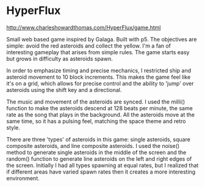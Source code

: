# HyperFlux 

http://www.charleshowardthomas.com/HyperFlux/game.html

Small web based game inspired by Galaga. Built with p5. The objectives are simple: avoid the red asteroids and collect the yellow. 
I'm a fan of interesting gameplay that arises from simple rules. The game starts easy but grows in difficulty as asteroids spawn.

In order to emphasize timing and precise mechanics, I restricted ship and asteroid movement to 10 block increments. 
This makes the game feel like it's on a grid, which allows for precise control and the ability to 'jump' over asteroids using 
the shift key and a directional.

The music and movement of the asteroids are synced. I used the milli() function to make the asteroids descend at 128 beats per minute, 
the same rate as the song that plays in the background. All the asteroids move at the same time, so it has a pulsing feel, 
matching the space theme and retro style.

There are three 'types' of asteroids in this game: single asteroids, square composite asteroids, and line composite asteroids. 
I used the noise() method to generate single asteroids in the middle of the screen and the random() function to generate line asteroids
on the left and right edges of the screen. Initially I had all types spawning at equal rates, 
but I realized that if different areas have varied spawn rates then it creates a more interesting environment.
